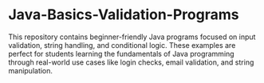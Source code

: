 # Java-Basics-Validation-Programs
This repository contains beginner-friendly Java programs focused on input validation, string handling, and conditional logic. These examples are perfect for students learning the fundamentals of Java programming through real-world use cases like login checks, email validation, and string manipulation.

